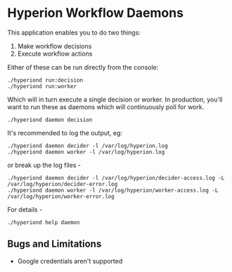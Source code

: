 Hyperion Workflow Daemons
=========================

This application enables you to do two things:

1. Make workflow decisions
2. Execute workflow actions

Either of these can be run directly from the console:

    ./hyperiond run:decision
    ./hyperiond run:worker

Which will in turn execute a single decision or worker. In production, you'll want to run these as daemons which will
continuously poll for work.

    ./hyperiond daemon decision

It's recommended to log the output, eg:

    ./hyperiond daemon decider -l /var/log/hyperion.log
    ./hyperiond daemon worker -l /var/log/hyperion.log

or break up the log files -

    ./hyperiond daemon decider -l /var/log/hyperion/decider-access.log -L /var/log/hyperion/decider-error.log
    ./hyperiond daemon worker -l /var/log/hyperion/worker-access.log -L /var/log/hyperion/worker-error.log

For details -

    ./hyperiond help daemon


Bugs and Limitations
--------------------

 * Google credentials aren't supported

